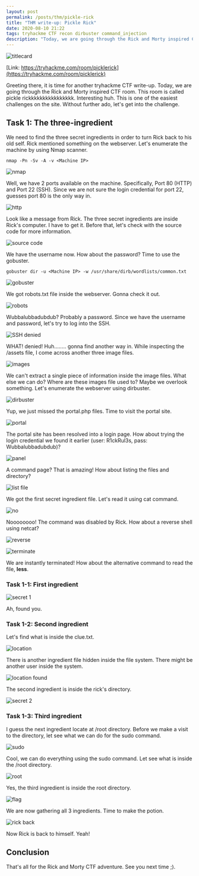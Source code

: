 ```yaml
---
layout: post
permalink: /posts/thm/pickle-rick
title: "THM write-up: Pickle Rick"
date: 2020-08-10 21:22
tags: tryhackme CTF recon dirbuster command_injection
description: "Today, we are going through the Rick and Morty inspired CTF room. This room is called pickle rickkkkkkkkk"
---
```


![titlecard](/assets/images/THM/2020-08-10-pickle-rick/1.png)

[Link: https://tryhackme.com/room/picklerick](https://tryhackme.com/room/picklerick)

Greeting there, it is time for another tryhackme CTF write-up. Today, we are going through the Rick and Morty inspired CTF room. This room is called pickle rickkkkkkkkkkkkkkkk. Interesting huh. This is one of the easiest challenges on the site. Without further ado, let's get into the challenge.

## Task 1: The three-ingredient

We need to find the three secret ingredients in order to turn Rick back to his old self. Rick mentioned something on the webserver. Let's enumerate the machine by using Nmap scanner.

```
nmap -Pn -Sv -A -v <Machine IP>
```

![nmap](/assets/images/THM/2020-08-10-pickle-rick/2.png)

Well, we have 2 ports available on the machine. Specifically, Port 80 (HTTP) and Port 22 (SSH). Since we are not sure the login credential for port 22, guesses port 80 is the only way in.

![http](/assets/images/THM/2020-08-10-pickle-rick/3.png)

Look like a message from Rick. The three secret ingredients are inside Rick's computer. I have to get it. Before that, let's check with the source code for more information.

![source code](/assets/images/THM/2020-08-10-pickle-rick/4.png)

We have the username now. How about the password? Time to use the gobuster.

```
gobuster dir -u <Machine IP> -w /usr/share/dirb/wordlists/common.txt
```

![gobuster](/assets/images/THM/2020-08-10-pickle-rick/5.png)

We got robots.txt file inside the webserver. Gonna check it out.

![robots](/assets/images/THM/2020-08-10-pickle-rick/6.png)

Wubbalubbadubdub? Probably a password. Since we have the username and password, let's try to log into the SSH.

![SSH denied](/assets/images/THM/2020-08-10-pickle-rick/7.png)

WHAT! denied! Huh........ gonna find another way in. While inspecting the /assets file, I come across another three image files.

![images](/assets/images/THM/2020-08-10-pickle-rick/8.png)

We can't extract a single piece of information inside the image files. What else we can do? Where are these images file used to? Maybe we overlook something. Let's enumerate the webserver using dirbuster.

![dirbuster](/assets/images/THM/2020-08-10-pickle-rick/9.png)

Yup, we just missed the portal.php files. Time to visit the portal site.

![portal](/assets/images/THM/2020-08-10-pickle-rick/10.png)

The portal site has been resolved into a login page. How about trying the login credential we found it earlier (user: R1ckRul3s, pass: Wubbalubbadubdub)?

![panel](/assets/images/THM/2020-08-10-pickle-rick/11.png)

A command page? That is amazing! How about listing the files and directory?

![list file](/assets/images/THM/2020-08-10-pickle-rick/12.png)

We got the first secret ingredient file. Let's read it using cat command.

![no](/assets/images/THM/2020-08-10-pickle-rick/13.png)

Noooooooo! The command was disabled by Rick. How about a reverse shell using netcat?

![reverse](/assets/images/THM/2020-08-10-pickle-rick/14.png)

![terminate](/assets/images/THM/2020-08-10-pickle-rick/15.png)

We are instantly terminated! How about the alternative command to read the file, **less**.

### Task 1-1: First ingredient

![secret 1](/assets/images/THM/2020-08-10-pickle-rick/16.png)

Ah, found you.

### Task 1-2: Second ingredient

Let's find what is inside the clue.txt.

![location](/assets/images/THM/2020-08-10-pickle-rick/17.png)

There is another ingredient file hidden inside the file system. There might be another user inside the system.

![location found](/assets/images/THM/2020-08-10-pickle-rick/18.png)

The second ingredient is inside the rick's directory.

![secret 2](/assets/images/THM/2020-08-10-pickle-rick/19.png)

### Task 1-3: Third ingredient

I guess the next ingredient locate at /root directory. Before we make a visit to the directory, let see what we can do for the sudo command.

![sudo](/assets/images/THM/2020-08-10-pickle-rick/20.png)

Cool, we can do everything using the sudo command. Let see what is inside the /root directory.

![root](/assets/images/THM/2020-08-10-pickle-rick/21.png)

Yes, the third ingredient is inside the root directory.

![flag](/assets/images/THM/2020-08-10-pickle-rick/22.png)

We are now gathering all 3 ingredients. Time to make the potion.

![rick back](/assets/images/THM/2020-08-10-pickle-rick/23.gif)

Now Rick is back to himself. Yeah!

## Conclusion

That's all for the Rick and Morty CTF adventure. See you next time ;).
